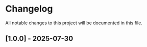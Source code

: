 # Changelog

All notable changes to this project will be documented in this file.

## [1.0.0] - 2025-07-30

<!-- generated by git-cliff -->
